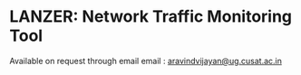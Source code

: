 # LANZER: Network Traffic Monitoring Tool

Available on request through email
email : aravindvijayan@ug.cusat.ac.in
